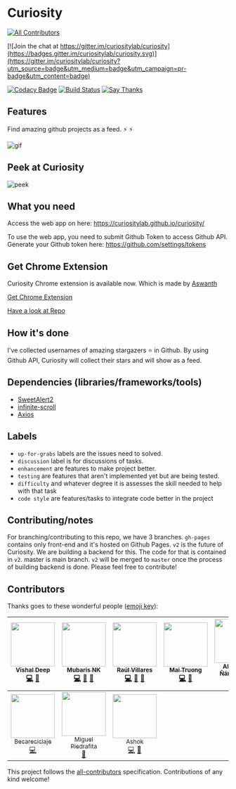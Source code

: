 # Curiosity
[![All Contributors](https://img.shields.io/badge/all_contributors-10-orange.svg?style=flat-square)](#contributors)

[![Join the chat at https://gitter.im/curiositylab/curiosity](https://badges.gitter.im/curiositylab/curiosity.svg)](https://gitter.im/curiositylab/curiosity?utm_source=badge&utm_medium=badge&utm_campaign=pr-badge&utm_content=badge)

[![Codacy Badge](https://api.codacy.com/project/badge/Grade/a28af21730b647da8a84974696776cc0)](https://www.codacy.com/app/mubaris/curiosity?utm_source=github.com&utm_medium=referral&utm_content=mubaris/curiosity&utm_campaign=badger)
[![Build Status](https://travis-ci.org/curiositylab/curiosity.svg?branch=master)](https://travis-ci.org/curiositylab/curiosity)
[![Say Thanks](https://img.shields.io/badge/Say%20Thanks!-%F0%9F%A6%89-1EAEDB.svg)](https://saythanks.io/to/mubaris)

## Features
Find amazing github projects as a feed. :zap: :zap:

![gif](https://media.giphy.com/media/l2SpYDOZmp3H2cAAo/giphy.gif)

## Peek at Curiosity

![peek](https://i.imgsafe.org/c45b215899.jpg)

## What you need

Access the web app on here:
https://curiositylab.github.io/curiosity/

To use the web app, you need to submit Github Token to access Github API. Generate your Github token here: https://github.com/settings/tokens

## Get Chrome Extension

Curiosity Chrome extension is available now. Which is made by [Aswanth](https://github.com/aswanthkoleri)

[Get Chrome Extension](https://chrome.google.com/webstore/detail/curiosity/pmggmachmjpmgmfpgbfgdnhheneiedhj)

[Have a look at Repo](https://github.com/aswanthkoleri/Curiosity)

## How it's done

I've collected usernames of amazing stargazers :star: in Github. By using Github API, Curiosity will collect their stars and will show as a feed.


## Dependencies (libraries/frameworks/tools)

* [SweetAlert2](https://limonte.github.io/sweetalert2/)
* [infinite-scroll](https://github.com/alexblack/infinite-scroll)
* [Axios](https://github.com/mzabriskie/axios)

## Labels
* `up-for-grabs` labels are the issues need to solved. 
* `discussion` label is for discussions of tasks. 
* `enhancement` are features to make project better.
* `testing` are features that aren't implemented yet but are being tested.
* `difficulty` and whatever degree it is assesses the skill needed to help with that task
* `code style` are features/tasks to integrate code better in the project

## Contributing/notes
For branching/contributing to this repo, we have 3 branches. `gh-pages` contains only front-end and it's hosted on Github Pages. `v2` is the future of Curiosity. We are building a backend for this. The code for that is contained in `v2`. master is main branch. `v2` will be merged to `master` once the process of building backend is done. Please feel free to contribute!

## Contributors

Thanks goes to these wonderful people ([emoji key](https://github.com/kentcdodds/all-contributors#emoji-key)):

<!-- ALL-CONTRIBUTORS-LIST:START - Do not remove or modify this section -->
| [<img src="https://avatars0.githubusercontent.com/u/28827885?v=3" width="100px;"/><br /><sub>Vishal Deep</sub>](https://github.com/vvvdeep)<br />[💻](https://github.com/curiositylab/curiosity/commits?author=vvvdeep "Code") [📖](https://github.com/curiositylab/curiosity/commits?author=vvvdeep "Documentation") | [<img src="https://avatars3.githubusercontent.com/u/13871723?v=3" width="100px;"/><br /><sub>Mubaris NK</sub>](http://mubaris.com)<br />[💻](https://github.com/curiositylab/curiosity/commits?author=mubaris "Code") [📖](https://github.com/curiositylab/curiosity/commits?author=mubaris "Documentation") [👀](#review-mubaris "Reviewed Pull Requests") | [<img src="https://avatars2.githubusercontent.com/u/19681704?v=3" width="100px;"/><br /><sub>Raúl Villares</sub>](http://raulvillares.com)<br />[💻](https://github.com/curiositylab/curiosity/commits?author=raulvillares "Code") [📖](https://github.com/curiositylab/curiosity/commits?author=raulvillares "Documentation") [👀](#review-raulvillares "Reviewed Pull Requests") | [<img src="https://avatars2.githubusercontent.com/u/10360577?v=3" width="100px;"/><br /><sub>Mai Truong</sub>](http://maiquynhtruong.github.io)<br />[💻](https://github.com/curiositylab/curiosity/commits?author=maiquynhtruong "Code") [👀](#review-maiquynhtruong "Reviewed Pull Requests") | [<img src="https://avatars0.githubusercontent.com/u/464978?v=3" width="100px;"/><br /><sub>Alejandro Ñáñez Ortiz</sub>](http://co.linkedin.com/in/alejandronanez/)<br />[💻](https://github.com/curiositylab/curiosity/commits?author=alejandronanez "Code") [👀](#review-alejandronanez "Reviewed Pull Requests") | [<img src="https://avatars3.githubusercontent.com/u/15820761?v=3" width="100px;"/><br /><sub>Brendan Hagan</sub>](https://github.com/haganbmj)<br />[💻](https://github.com/curiositylab/curiosity/commits?author=haganbmj "Code") | [<img src="https://avatars1.githubusercontent.com/u/5106887?v=3" width="100px;"/><br /><sub>June Domingo</sub>](https://github.com/junedomingo)<br />[💻](https://github.com/curiositylab/curiosity/commits?author=junedomingo "Code") |
| :---: | :---: | :---: | :---: | :---: | :---: | :---: |
| [<img src="https://avatars1.githubusercontent.com/u/19283697?v=3" width="100px;"/><br /><sub>Becareciclaje</sub>](https://github.com/Becareciclaje)<br />[💻](https://github.com/curiositylab/curiosity/commits?author=Becareciclaje "Code") | [<img src="https://avatars3.githubusercontent.com/u/23558090?v=3" width="100px;"/><br /><sub>Miguel Piedrafita</sub>](https://miguelpiedrafita.com)<br />[📖](https://github.com/curiositylab/curiosity/commits?author=m1guelpf "Documentation") | [<img src="https://avatars2.githubusercontent.com/u/7142320?v=3" width="100px;"/><br /><sub>Ashok</sub>](https://github.com/asiyani)<br />[💻](https://github.com/curiositylab/curiosity/commits?author=asiyani "Code") [👀](#review-asiyani "Reviewed Pull Requests") |
<!-- ALL-CONTRIBUTORS-LIST:END -->

This project follows the [all-contributors](https://github.com/kentcdodds/all-contributors) specification. Contributions of any kind welcome!
